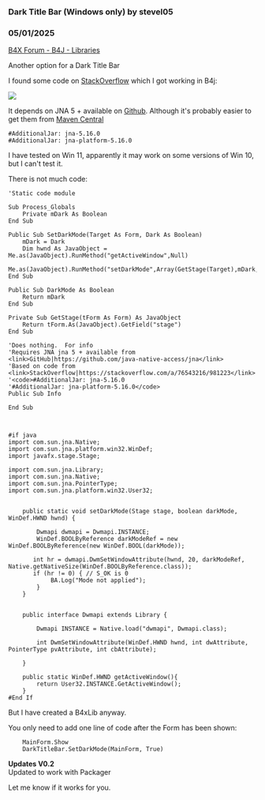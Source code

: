 ### Dark Title Bar (Windows only) by stevel05
### 05/01/2025
[B4X Forum - B4J - Libraries](https://www.b4x.com/android/forum/threads/166634/)

Another option for a Dark Title Bar  
  
I found some code on [StackOverflow](https://stackoverflow.com/a/76543216/981223) which I got working in B4j:  
  
  
  

![](https://www.b4x.com/android/forum/attachments/163447)

  
It depends on JNA 5 + available on [Github](https://github.com/java-native-access/jna). Although it's probably easier to get them from [Maven Central](https://mvnrepository.com/artifact/net.java.dev.jna)  

```B4X
#AdditionalJar: jna-5.16.0  
#AdditionalJar: jna-platform-5.16.0
```

  
  
I have tested on Win 11, apparently it may work on some versions of Win 10, but I can't test it.  
  
There is not much code:  
  

```B4X
'Static code module  
  
Sub Process_Globals  
    Private mDark As Boolean  
End Sub  
  
Public Sub SetDarkMode(Target As Form, Dark As Boolean)  
    mDark = Dark  
    Dim hwnd As JavaObject = Me.as(JavaObject).RunMethod("getActiveWindow",Null)  
    Me.as(JavaObject).RunMethod("setDarkMode",Array(GetStage(Target),mDark,hwnd))  
End Sub  
  
Public Sub DarkMode As Boolean  
    Return mDark  
End Sub  
  
Private Sub GetStage(tForm As Form) As JavaObject  
    Return tForm.As(JavaObject).GetField("stage")  
End Sub  
  
'Does nothing.  For info  
'Requires JNA jna 5 + available from <link>GitHub|https://github.com/java-native-access/jna</link>  
'Based on code from <link>StackOverflow|https://stackoverflow.com/a/76543216/981223</link>  
'<code>#AdditionalJar: jna-5.16.0  
'#AdditionalJar: jna-platform-5.16.0</code>  
Public Sub Info  
  
End Sub  
  
  
  
#if java  
import com.sun.jna.Native;  
import com.sun.jna.platform.win32.WinDef;  
import javafx.stage.Stage;  
  
import com.sun.jna.Library;  
import com.sun.jna.Native;  
import com.sun.jna.PointerType;  
import com.sun.jna.platform.win32.User32;  
  
  
    public static void setDarkMode(Stage stage, boolean darkMode, WinDef.HWND hwnd) {  
  
        Dwmapi dwmapi = Dwmapi.INSTANCE;  
        WinDef.BOOLByReference darkModeRef = new WinDef.BOOLByReference(new WinDef.BOOL(darkMode));  
  
       int hr = dwmapi.DwmSetWindowAttribute(hwnd, 20, darkModeRef, Native.getNativeSize(WinDef.BOOLByReference.class));  
       if (hr != 0) { // S_OK is 0  
            BA.Log("Mode not applied");  
        }  
    }  
  
     
    public interface Dwmapi extends Library {  
     
        Dwmapi INSTANCE = Native.load("dwmapi", Dwmapi.class);  
     
        int DwmSetWindowAttribute(WinDef.HWND hwnd, int dwAttribute, PointerType pvAttribute, int cbAttribute);  
  
    }  
     
    public static WinDef.HWND getActiveWindow(){  
        return User32.INSTANCE.GetActiveWindow();  
    }  
#End If
```

  
  
But I have created a B4xLib anyway.  
  
You only need to add one line of code after the Form has been shown:  

```B4X
    MainForm.Show  
    DarkTitleBar.SetDarkMode(MainForm, True)
```

  
  
**Updates V0.2**  
 Updated to work with Packager  
  
  
Let me know if it works for you.